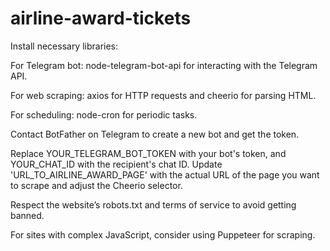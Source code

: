 # airline-award-tickets

Install necessary libraries:

For Telegram bot: node-telegram-bot-api for interacting with the Telegram API.

For web scraping: axios for HTTP requests and cheerio for parsing HTML.

For scheduling: node-cron for periodic tasks.

Contact BotFather on Telegram to create a new bot and get the token.

Replace YOUR_TELEGRAM_BOT_TOKEN with your bot's token, and YOUR_CHAT_ID with the recipient's chat ID. Update 'URL_TO_AIRLINE_AWARD_PAGE' with the actual URL of the page you want to scrape and adjust the Cheerio selector.

Respect the website’s robots.txt and terms of service to avoid getting banned.

For sites with complex JavaScript, consider using Puppeteer for scraping.
